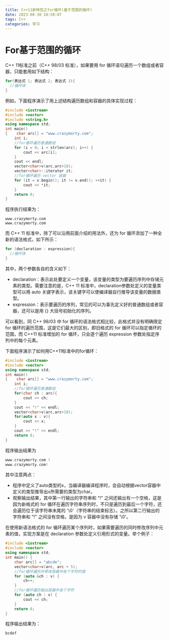 ```yaml
---
title: C++11新特性之for循环(基于范围的循环)
date: 2023-08-30 10:50:07
tags: C++
categories: 学习
---
```


# For基于范围的循环

C++ 11标准之前（C++ 98/03 标准），如果要用 for 循环语句遍历一个数组或者容器，只能套用如下结构：

```c++
for(表达式 1; 表达式 2; 表达式 3){
  //循环体
}
```

例如，下面程序演示了用上述结构遍历数组和容器的具体实现过程：

```c++
#include <iostream>
#include <vector>
#include <string.h>
using namespace std;
int main() 
{    char arc[] = "www.crazymorty.com";
    int i;
    //for循环遍历普通数组
    for (i = 0; i < strlen(arc); i++) {
        cout << arc[i];
    }
    cout << endl;
    vector<char>v(arc,arc+18);
    vector<char>::iterator it;
    //for循环遍历 vector 容器
    for (it = v.begin(); it != v.end(); ++it) {
        cout << *it;
    }
    return 0;
}
```

程序执行结果为：

```
www.crazymorty.com
www.crazymorty.com
```

[^其中vector是STL标准库提供的序列式容器]: 

而 C++ 11 标准中，除了可以沿用前面介绍的用法外，还为 for 循环添加了一种全新的语法格式，如下所示：

```c++
for (declaration : expression){
  //循环体
}
```



其中，两个参数各自的含义如下：

- declaration：表示此处要定义一个变量，该变量的类型为要遍历序列中存储元素的类型。需要注意的是，C++ 11 标准中，declaration参数处定义的变量类型可以用 auto 关键字表示，该关键字可以使编译器自行推导该变量的数据类型。
- expression：表示要遍历的序列，常见的可以为事先定义好的普通数组或者容器，还可以是用 {} 大括号初始化的序列。

可以看到，同 C++ 98/03 中 for 循环的语法格式相比较，此格式并没有明确限定 for 循环的遍历范围，这是它们最大的区别，即旧格式的 for 循环可以指定循环的范围，而 C++11 标准增加的 for 循环，只会逐个遍历 expression 参数处指定序列中的每个元素。

下面程序演示了如何用C++11标准中的for循环：

```c++
#include <iostream>
#include <vector>
using namespace std;
int main() 
{    char arc[] = "www.crazymorty.com";
    int i;
    //for循环遍历普通数组
    for(char ch : arc){
        cout << ch;
    }
    cout << "!" << endl;
    vector<char>v(arc,arc+18);
    for(auto x : v){
        cout << x;
    }
 	cout << "!" << endl;
    return 0;
}
```

程序输出结果为

```c++
www.crazymorty.com !
www.crazymorty.com!
```

其中注意两点：

- 程序中定义了auto类型的x，当编译器编译程序时，会自动根据vector容器中定义的类型推导出x所需要的类型为char。
- 观察输出结果，其中第一行输出的字符串和 "!" 之间还输出有一个空格，这是因为新格式的 for 循环在遍历字符串序列时，不只是遍历到最后一个字符，还会遍历位于该字符串末尾的 '\0'（字符串的结束标志）。之所以第二行输出的字符串和 "!" 之间没有空格，是因为  v  容器中没有存储 '\0'。 

在使用新语法格式的 for 循环遍历某个序列时，如果需要遍历的同时修改序列中元素的值，实现方案是在 declaration 参数处定义引用形式的变量。举个例子：

```c++
#include <iostream>
#include <vector>
using namespace std;
int main() {
    char arc[] = "abcde";
    vector<char>v(arc, arc + 5);
    //for循环遍历并修改容器中各个字符的值
    for (auto &ch : v) {
        ch++;
    }
    //for循环遍历输出容器中各个字符
    for (auto ch : v) {
        cout << ch;
    }
    return 0;
}
```

程序输出结果为：

```c++
bcdef
```

